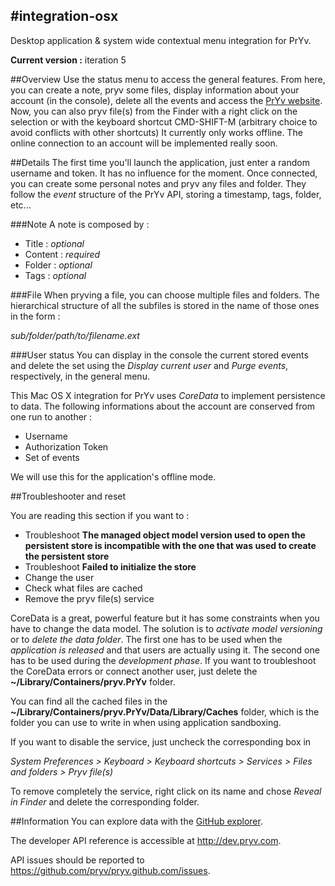 #integration-osx
----------------------------------------
Desktop application &amp; system wide contextual menu integration for PrYv.

**Current version :** iteration 5

##Overview
Use the status menu to access the general features. From here, you can create a note, pryv some files, display information about your account (in the console), delete all the events and access the [PrYv website](http://www.pryv.net). Now, you can also pryv file(s) from the Finder with a right click on the selection or with the keyboard shortcut CMD-SHIFT-M (arbitrary choice to avoid conflicts with other shortcuts) It currently only works offline. The online connection to an account will be implemented really soon.

##Details
The first time you'll launch the application, just enter a random username and token. It has no influence for the moment. Once connected, you can create some personal notes and pryv any files and folder. They follow the *event* structure of the PrYv API, storing a timestamp, tags, folder, etc...

###Note
A note is composed by :

- Title : *optional*
- Content : *required*
- Folder : *optional*
- Tags : *optional*

###File
When pryving a file, you can choose multiple files and folders. The hierarchical structure of all the subfiles is stored in the name of those ones in the form : 

*sub/folder/path/to/filename.ext*

###User status
You can display in the console the current stored events and delete the set using the *Display current user* and *Purge events*, respectively, in the general menu. 

This Mac OS X integration for PrYv uses *CoreData* to implement persistence to data. The following informations about the account are conserved from one run to another :

- Username
- Authorization Token
- Set of events

We will use this for the application's offline mode.

##Troubleshooter and reset

You are reading this section if you want to :

- Troubleshoot **The managed object model version used to open the persistent store is incompatible with the one that was used to create the persistent store**
- Troubleshoot **Failed to initialize the store**
- Change the user
- Check what files are cached
- Remove the pryv file(s) service

CoreData is a great, powerful feature but it has some constraints when you have to change the data model. The solution is to *activate model versioning* or to *delete the data folder*. The first one has to be used when the *application is released* and that users are actually using it. The second one has to be used during the *development phase*. If you want to troubleshoot the CoreData errors or connect another user, just delete the **~/Library/Containers/pryv.PrYv** folder.

You can find all the cached files in the **~/Library/Containers/pryv.PrYv/Data/Library/Caches** folder, which is the folder you can use to write in when using application sandboxing.

If you want to disable the service, just uncheck the corresponding box in 

*System Preferences > Keyboard > Keyboard shortcuts > Services > Files and folders > Pryv file(s)*

To remove completely the service, right click on its name and chose *Reveal in Finder* and delete the corresponding folder.

##Information
You can explore data with the [GitHub explorer](http://pryv.github.com/explorer/).

The developer API reference is accessible at <http://dev.pryv.com>.

API issues should be reported to <https://github.com/pryv/pryv.github.com/issues>.
